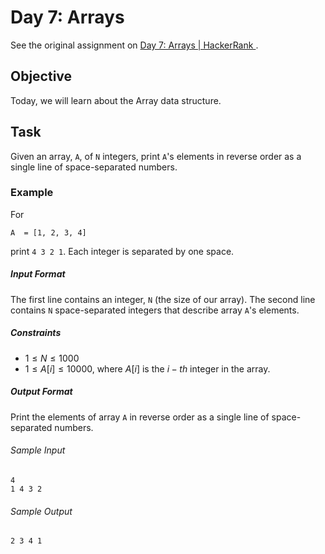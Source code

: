 # Day 7: Arrays

See the original assignment on 
[Day 7: Arrays | HackerRank
](https://www.hackerrank.com/challenges/30-arrays/problem).

## Objective
Today, we will learn about the Array data structure.

## Task
Given an array, `A`, of `N` integers, print `A`'s elements in reverse order as a single line of space-separated numbers.

### Example
For 
```
A  = [1, 2, 3, 4]
```
print `4 3 2 1`. Each integer is separated by one space.

##### Input Format
The first line contains an integer, `N` (the size of our array).
The second line contains `N` space-separated integers that describe array `A`'s elements.

##### Constraints
- $1 \leq N \leq 1000$
- $1 \leq A[i] \leq 10000$, where $A[i]$ is the $i-th$ integer in the array.

##### Output Format
Print the elements of array `A` in reverse order as a single line of space-separated numbers.

###### Sample Input 
```
4
1 4 3 2
```

###### Sample Output 
```
2 3 4 1
```
